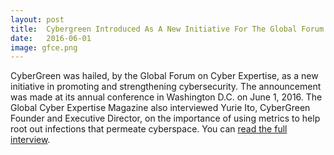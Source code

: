 ```yaml
---
layout: post
title:  Cybergreen Introduced As A New Initiative For The Global Forum on Cyber Expertise (GFCE)
date:   2016-06-01
image: gfce.png
---
```

CyberGreen was hailed, by the Global Forum on Cyber Expertise, as a new initiative in promoting and strengthening cybersecurity. The announcement was made at its annual conference in Washington D.C. on June 1, 2016. The Global Cyber Expertise Magazine also interviewed Yurie Ito, CyberGreen Founder and Executive Director, on the importance of using metrics to help root out infections that permeate cyberspace. You can <a href="https://www.thegfce.com/about/documents/publications/2016/06/01/global-cyber-expertise-magazine" target="_blank">read the full interview</a>.
